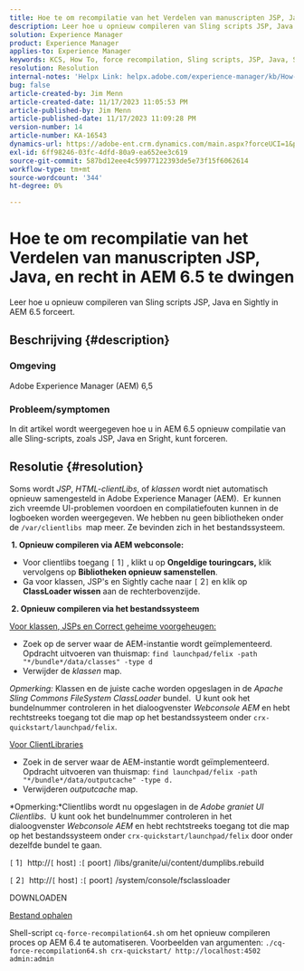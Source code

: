 ```yaml
---
title: Hoe te om recompilatie van het Verdelen van manuscripten JSP, Java, en recht in AEM 6.5 te dwingen
description: Leer hoe u opnieuw compileren van Sling scripts JSP, Java en Sightly in AEM 6.5 forceert.
solution: Experience Manager
product: Experience Manager
applies-to: Experience Manager
keywords: KCS, How To, force recompilation, Sling scripts, JSP, Java, Sightly, AEM 6.5, Adobe Experience Manager 6.5
resolution: Resolution
internal-notes: 'Helpx Link: helpx.adobe.com/experience-manager/kb/How-to-force-a-recompilation-of-all-Sling-scripts-jsps-java-sightly-on-AEM-6-4.html'
bug: false
article-created-by: Jim Menn
article-created-date: 11/17/2023 11:05:53 PM
article-published-by: Jim Menn
article-published-date: 11/17/2023 11:09:28 PM
version-number: 14
article-number: KA-16543
dynamics-url: https://adobe-ent.crm.dynamics.com/main.aspx?forceUCI=1&pagetype=entityrecord&etn=knowledgearticle&id=fd5783d8-9d85-ee11-8179-6045bd006268
exl-id: 6ff98246-03fc-4dfd-80a9-ea652ee3c619
source-git-commit: 587bd12eee4c59977122393de5e73f15f6062614
workflow-type: tm+mt
source-wordcount: '344'
ht-degree: 0%

---
```


# Hoe te om recompilatie van het Verdelen van manuscripten JSP, Java, en recht in AEM 6.5 te dwingen


Leer hoe u opnieuw compileren van Sling scripts JSP, Java en Sightly in AEM 6.5 forceert.

## Beschrijving {#description}


### <b>Omgeving</b>

Adobe Experience Manager (AEM) 6,5



### <b>Probleem/symptomen</b>

In dit artikel wordt weergegeven hoe u in AEM 6.5 opnieuw compilatie van alle Sling-scripts, zoals JSP, Java en Sright, kunt forceren.


## Resolutie {#resolution}


Soms wordt *JSP*, *HTML-clientLibs*, of *klassen* wordt niet automatisch opnieuw samengesteld in Adobe Experience Manager (AEM).  Er kunnen zich vreemde UI-problemen voordoen en compilatiefouten kunnen in de logboeken worden weergegeven. We hebben nu geen bibliotheken onder de `/var/clientlibs `map meer. Ze bevinden zich in het bestandssysteem.

<b> 1. Opnieuw compileren via AEM webconsole:</b>

- Voor clientlibs toegang `[` 1`]` , klikt u op <b>Ongeldige touringcars,</b> klik vervolgens op <b>Bibliotheken opnieuw samenstellen</b>.
- Ga voor klassen, JSP&#39;s en Sightly cache naar `[` 2`]`  en klik op <b>ClassLoader wissen</b> aan de rechterbovenzijde.


<b> 2. Opnieuw compileren via het bestandssysteem</b>

<u>Voor klassen, JSPs en Correct geheime voorgeheugen:</u>

- Zoek op de server waar de AEM-instantie wordt geïmplementeerd. Opdracht uitvoeren van thuismap: `find launchpad/felix -path "*/bundle*/data/classes" -type d`
- Verwijder de *klassen* map.


*Opmerking:* Klassen en de juiste cache worden opgeslagen in de *Apache Sling Commons FileSystem ClassLoader* bundel.  U kunt ook het bundelnummer controleren in het dialoogvenster *Webconsole AEM* en hebt rechtstreeks toegang tot die map op het bestandssysteem onder `crx-quickstart/launchpad/felix`.



<u>Voor ClientLibraries</u>

- Zoek in de server waar de AEM-instantie wordt geïmplementeerd. Opdracht uitvoeren van thuismap: `find launchpad/felix -path "*/bundle*/data/outputcache" -type d.`
- Verwijderen *outputcache* map.


*Opmerking:*Clientlibs wordt nu opgeslagen in de *Adobe graniet UI Clientlibs*.  U kunt ook het bundelnummer controleren in het dialoogvenster *Webconsole AEM* en hebt rechtstreeks toegang tot die map op het bestandssysteem onder `crx-quickstart/launchpad/felix` door onder dezelfde bundel te gaan.



`[` 1`]`  http://`[` host`]` :`[` poort`]` /libs/granite/ui/content/dumplibs.rebuild

`[` 2`]`  http://`[` host`]` :`[` poort`]` /system/console/fsclassloader



DOWNLOADEN

[Bestand ophalen](https://helpx.adobe.com/content/dam/help/en/experience-manager/kb/How-to-force-a-recompilation-of-all-Sling-scripts-jsps-java-sightly-on-AEM-6-4/_jcr_content/main-pars/download_section/download-1/cq-force-recompilation64.zip "cq-force-recompilation64.zip")

Shell-script `cq-force-recompilation64.sh` om het opnieuw compileren proces op AEM 6.4 te automatiseren. Voorbeelden van argumenten: `./cq-force-recompilation64.sh crx-quickstart/ http://localhost:4502 admin:admin`
